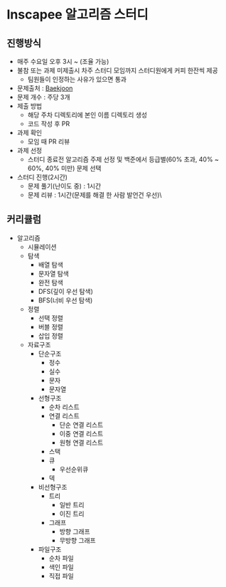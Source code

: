 # Inscapee 알고리즘 스터디

## 진행방식
- 매주 수요일 오후 3시 ~ (조율 가능)
- 불참 또는 과제 미제출시 차주 스터디 모임까지 스터디원에게 커피 한잔씩 제공
  - 팀원들이 인정하는 사유가 있으면 통과
- 문제출처 : [Baekjoon](https://www.acmicpc.net/)
- 문제 개수 : 주당 3개
- 제출 방법
  - 해당 주차 디렉토리에 본인 이름 디렉토리 생성
  - 코드 작성 후 PR
- 과제 확인
  - 모임 때 PR 리뷰
- 과제 선정
  - 스터디 종료전 알고리즘 주제 선정 및 백준에서 등급별(60% 초과, 40% ~ 60%, 40% 미만) 문제 선택
- 스터디 진행(2시간)
  - 문제 풀기(난이도 중) : 1시간
  - 문제 리뷰 : 1시간(문제를 해결 한 사람 발언건 우선)\

## 커리큘럼
- 알고리즘
  - 시뮬레이션
  - 탐색
    - 배열 탐색
    - 문자열 탐색
    - 완전 탐색
    - DFS(깊이 우선 탐색)
    - BFS(너비 우선 탐색)
  - 정렬
    - 선택 정렬
    - 버블 정렬
    - 삽입 정렬
  - 자료구조
    - 단순구조
      - 정수
      - 실수
      - 문자
      - 문자열
    - 선형구조
      - 순차 리스트
      - 연결 리스트
        - 단순 연결 리스트
        - 이중 연결 리스트
        - 원형 연결 리스트
      - 스택
      - 큐
        - 우선순위큐
      - 덱
    - 비선형구조
      - 트리
        - 일반 트리
        - 이진 트리
      - 그래프
        - 방향 그래프
        - 무방향 그래프
    - 파일구조
      - 순차 파일
      - 색인 파일
      - 직접 파일
